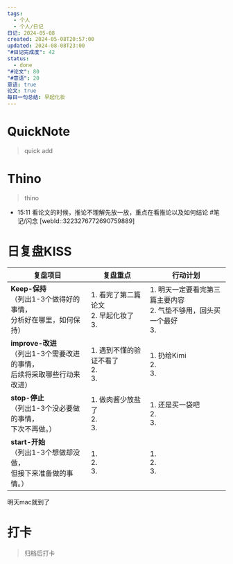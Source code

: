 ```yaml
---
tags:
  - 个人
  - 个人/日记
日记: 2024-05-08
created: 2024-05-08T20:57:00
updated: 2024-08-08T23:00
"#日记完成度": 42
status:
  - done
"#论文": 80
"#意语": 20
意语: true
论文: true
每日一句总结: 早起化妆
---
```

# QuickNote
> quick add

# Thino
> thino
- 15:11 
	看论文的时候，推论不理解先放一放，重点在看推论以及如何结论
	#笔记/闪念 [webId::3223276772690759889]

# 日复盘KISS
| **复盘项目**                                             | **复盘重点**                       | **行动计划**                                     |
| ---------------------------------------------------- | ------------------------------ | -------------------------------------------- |
| **Keep-保持**<br>（列出1-3个做得好的事情，<br>   分析好在哪里，如何保持）     | 1.  看完了第二篇论文<br>2. 早起化妆了<br>3. | 1.  明天一定要看完第三篇主要内容<br>2. 气垫不够用，回头买一个最好<br>3. |
| **improve-改进**<br>（列出1-3个需要改进的事情，<br>  后续将采取哪些行动来改进） | 1.  遇到不懂的验证不看了<br>2. <br>3.    | 1.  扔给Kimi<br>2. <br>3.                      |
| **stop-停止**<br>（列出1-3个没必要做的事情，<br>下次不再做。）            | 1.  做肉酱少放盐了<br>2. <br>3.       | 1.  还是买一袋吧<br>2. <br>3.                      |
| **start-开始**<br>（列出1-3个想做却没做，<br>但接下来准备做的事情。）        | 1.  <br>2. <br>3.              | 1.  <br>2. <br>3.                            |
明天mac就到了


# 打卡
> 归档后打卡


